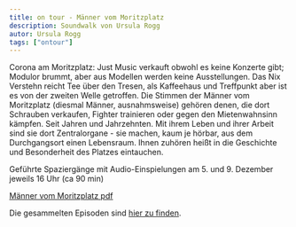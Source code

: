 ```yaml
---
title: on tour - Männer vom Moritzplatz
description: Soundwalk von Ursula Rogg
autor: Ursula Rogg
tags: ["ontour"]
---
```


Corona am Moritzplatz: Just Music verkauft obwohl es keine Konzerte gibt; Modulor brummt, aber aus Modellen werden keine Ausstellungen. Das Nix Verstehn reicht Tee über den Tresen, als Kaffeehaus und Treffpunkt aber ist es von der zweiten Welle  getroffen.
Die Stimmen der  Männer vom Moritzplatz (diesmal Männer, ausnahmsweise) gehören denen, die dort Schrauben verkaufen,  Fighter trainieren oder gegen den Mietenwahnsinn kämpfen. Seit Jahren und Jahrzehnten. Mit ihrem Leben und ihrer Arbeit sind sie dort Zentralorgane -  sie machen, kaum je hörbar, aus dem Durchgangsort einen Lebensraum. Ihnen zuhören heißt in die Geschichte und Besonderheit des Platzes eintauchen. 

Geführte Spaziergänge mit Audio-Einspielungen am 5. und 9. Dezember jeweils 16 Uhr (ca 90 min)

[Männer vom Moritzplatz pdf](../../doc/rogg.pdf)

Die gesammelten Episoden sind [hier zu finden](https://soundcloud.com/user-53614921).
